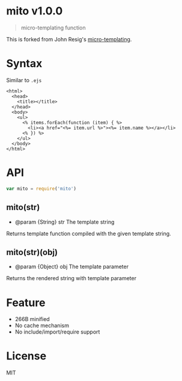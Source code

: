 # mito v1.0.0

> micro-templating function

This is forked from John Resig's [micro-templating](http://ejohn.org/blog/javascript-micro-templating/).

# Syntax

Similar to `.ejs`

```ejs
<html>
  <head>
    <title></title>
  </head>
  <body>
    <ul>
      <% items.forEach(function (item) { %>
        <li><a href="<%= item.url %>"><%= item.name %></a></li>
      <% }) %>
    </ul>
  </body>
</html>
```

# API

```js
var mito = require('mito')
```

## mito(str)

- @param {String} str The template string

Returns template function compiled with the given template string.

## mito(str)(obj)

- @param {Object} obj The template parameter

Returns the rendered string with template parameter

# Feature

- 266B minified
- No cache mechanism
- No include/import/require support

# License

MIT
